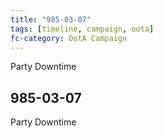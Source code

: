 ```yaml
---
title: "985-03-07"
tags: [timeline, campaign, oota]
fc-category: OotA Campaign
---
```

<span class='ob-timelines'
	data-date='985-03-07-00'
	data-title='Campaign: NAGA Adventures'
	data-class='orange'> Party Downtime </span>
## 985-03-07
Party Downtime
